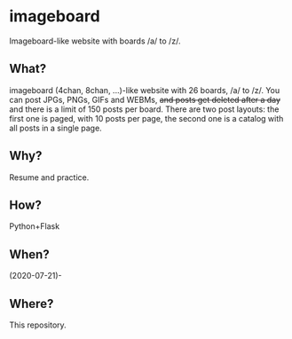 # imageboard
Imageboard-like website with boards /a/ to /z/.

## What?
imageboard (4chan, 8chan, ...)-like website with 26 boards, /a/ to /z/. You can post JPGs, PNGs, GIFs and WEBMs,
~~and posts get deleted after a day~~ and there is a limit of 150 posts per board. There are two post layouts: the first one is paged, with
10 posts per page, the second one is a catalog with all posts in a single page.

## Why?
Resume and practice.

## How?
Python+Flask

## When?
(2020-07-21)-

## Where?
This repository.
